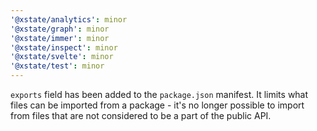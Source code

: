 ```yaml
---
'@xstate/analytics': minor
'@xstate/graph': minor
'@xstate/immer': minor
'@xstate/inspect': minor
'@xstate/svelte': minor
'@xstate/test': minor
---
```


`exports` field has been added to the `package.json` manifest. It limits what files can be imported from a package - it's no longer possible to import from files that are not considered to be a part of the public API.
